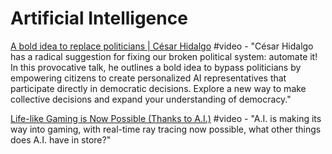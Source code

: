 # Artificial Intelligence

[A bold idea to replace politicians \| César Hidalgo](https://www.youtube.com/watch?v=CyGWML6cI_k) \#video - "César Hidalgo has a radical suggestion for fixing our broken political system: automate it! In this provocative talk, he outlines a bold idea to bypass politicians by empowering citizens to create personalized AI representatives that participate directly in democratic decisions. Explore a new way to make collective decisions and expand your understanding of democracy."

[Life-like Gaming is Now Possible \(Thanks to A.I.\)](https://www.youtube.com/watch?v=fQlQQSsC47g&feature=youtu.be) \#video - "A.I. is making its way into gaming, with real-time ray tracing now possible, what other things does A.I. have in store?"

